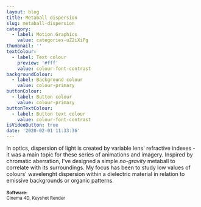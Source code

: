 ```yaml
---
layout: blog
title: Metaball dispersion
slug: metaball-dispersion
category:
  - label: Motion Graphics
    value: categories-uZ2iXiPg
thumbnail: ''
textColour:
  - label: Text colour
    preview: '#fff'
    value: colour-font-contrast
backgroundColour:
  - label: Background colour
    value: colour-primary
buttonColour:
  - label: Button colour
    value: colour-primary
buttonTextColour:
  - label: Button text colour
    value: colour-font-contrast
isVideoButton: true
date: '2020-02-01 11:33:36'
---
```

In optics, dispersion of light is created by variable lens' refractive indexes - it was a main topic for these series of animations and imagery. Inspired by chromatic aberration, I've designed a simple _no-gravity_ metaball to correlate with its surroundings. My focus has been to study low values of colours' wavelenght dispersion within a dielectric material in relation to emissive backgrounds or organic patterns.<br><br><small><b>Software:</b><br>Cinema 4D, Keyshot Render</small>
